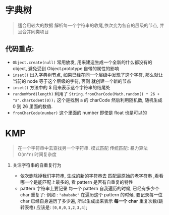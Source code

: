 # 字典树

> 适合用较大的数据
> 解析每一个字符串的收尾,依次变为各自的层级的节点, 并且合并同类项目

## 代码重点:

-   `Object.create(null)` 常用放发, 用来建造生成一个全新的什么都没有的 object, 避免受到 Object.prototype 自带的属性的影响
-   `inset()` 出入字典树节点, 如果已经在同一个层级中发现了这个字符, 那么就让当前的 node 等于这个层级的字符, 否则 就创建一个新的节点
-   `inset()` 方法中的 \$ 用来表示这个字符串的结尾处
-   `randomWord(length)` 利用了 `String.fromCharCode(Math.random() * 26 + "a".charCodeAt(0));` 这个是找到 a 的 charCode 然后利用随机数, 随机生成 0 到 26 里面的数值.
-   `fromCharCode(number)` 这个里面的 number 即使是 float 也是可以的

# KMP

> 在一个字符串中去查找另一个字符串. 模式匹配
> 传统匹配: 暴力算法 O(m\*n) 时间复杂度

1.  关注字符串的自重复行为

    -   依次删除掉我们字符串, 生成的新的字符串去 匹配最原始的老字符串 ,看看哪一个是能匹配上最多的, 看 pattern 是否有自重复的特性
    -   pattern 字符串上要记录 每一个 pattern 自我遍历的时候, 已经有多少个 char 重复了: 例如 : `"abababc"` 在遍历这个 pattern 的时候, 要记录每一位 char 已经自身遍历了多少遍, 所以生成出来表示 **每一个 char** 重复次数(跳转表格) 应该是: `[0,0,0,1,2,3,4]`;
